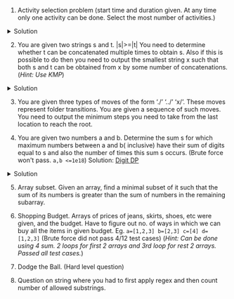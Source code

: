 1. Activity selection problem (start time and duration given. At any time only one activity can be done. Select the most number of activities.)
<details>
 <summary>Solution</summary>
 
 ```c++
 bool activityCompare(Activitiy s1, Activitiy s2) { 
    return (s1.finish < s2.finish); 
} 
// Returns count of the maximum set of activities that can 
// be done by a single person, one at a time. 
void printMaxActivities(Activitiy arr[], int n) { 
    // Sort jobs according to finish time 
    sort(arr, arr+n, activityCompare); 
    cout << "Following activities are selected n"; 
  
    // The first activity always gets selected 
    int i = 0; 
    cout << "(" << arr[i].start << ", " << arr[i].finish << "), "; 
  
    // Consider rest of the activities 
    for (int j = 1; j < n; j++) 
    { 
      // If this activity has start time greater than or 
      // equal to the finish time of previously selected 
      // activity, then select it 
      if (arr[j].start >= arr[i].finish) 
      { 
          cout << "(" << arr[j].start << ", "
              << arr[j].finish << "), "; 
          i = j; 
      } 
    } 
} 
```
___
```c++
void SelectActivities(vector<int>s,vector<int>f){ 
// Vector to store results. 
    vector<pair<int,int>>ans; 
// Minimum Priority Queue to sort activities in ascending order of finishing time (f[i]). 
  
    priority_queue<pair<int,int>,vector<pair<int,int>>,greater<pair<int,int>>>p; 
  
    for(int i=0;i<s.size();i++){ 
        // Pushing elements in priority queue where the key is f[i] 
        p.push(make_pair(f[i],s[i])); 
    } 
    auto it = p.top(); 
    int start = it.second; 
    int end = it.first; 
    p.pop(); 
    ans.push_back(make_pair(start,end)); 
  
    while(!p.empty()){ 
        auto itr = p.top(); 
        p.pop(); 
        if(itr.second >= end){ 
            start = itr.second; 
            end = itr.first; 
            ans.push_back(make_pair(start,end)); 
        } 
    } 
    cout << "Following Activities should be selected. " << endl << endl; 
  
    for(auto itr=ans.begin();itr!=ans.end();itr++){ 
        cout << "Activity started at: " << (*itr).first << " and ends at  " << (*itr).second << endl; 
    } 
} 
```
</details>

2. You are given two strings s and t. |s|>=|t|  You need to determine whether t can be concatenated multiple times to obtain s. Also if this is possible to do then you need to output the smallest string x such that both s and t can be obtained from x by some number of concatenations. (*Hint: Use KMP*)
<details>
 <summary>Solution</summary>
 
```c++
void computeLPSArray(char str[], int M, int lps[]) 
{ 
    int len = 0; //lenght of the previous longest prefix suffix 
    int i = 1; 
    lps[0] = 0; //lps[0] is always 0 
    // the loop calculates lps[i] for i = 1 to M-1 
    while (i < M) 
    { 
       if (str[i] == str[len]) 
       { 
           len++; 
           lps[i] = len; 
           i++; 
       } 
       else // (pat[i] != pat[len]) 
       { 
          if (len != 0) 
          { 
             len = lps[len-1]; 
             // Also, note that we do not increment i here 
          } 
          else // if (len == 0) 
          { 
             lps[i] = 0; 
             i++; 
          } 
       } 
    } 
} 
// Returns true if str is repetition of one of its substrings 
// else return false. 
bool isRepeat(char str[]) 
{ 
    // Find length of string and create an array to 
    // store lps values used in KMP 
    int n = strlen(str); 
    int lps[n]; 
    // Preprocess the pattern (calculate lps[] array) 
    computeLPSArray(str, n, lps); 
    // Find length of longest suffix which is also 
    // prefix of str. 
    int len = lps[n-1];
    // If there exist a suffix which is also prefix AND Length of the remaining substring divides total 
    // length, then str[0..n-len-1] is the substring that repeats n/(n-len) times (Readers can print substring 
    // and value of n/(n-len) for more clarity. 
    return (len > 0 && n%(n-len) == 0)? true: false; 
} 
```
</details>

3. You are given three types of moves of the form ‘./’ ‘../’ ‘x/’. These moves represent folder transitions. You are given a sequence of such moves. You need to output the minimum steps you need to take from the last location  to reach the root.

4. You are given two numbers a and b. Determine the sum s for which maximum numbers between a and b( inclusive) have their sum of digits equal to s and also the number of times this sum s occurs.
(Brute force won't pass. `a,b <=1e18`)
 Solution: [Digit DP](https://www.google.com/url?q=https://ide.geeksforgeeks.org/O3XN7ByK7J&sa=D&ust=1601697539873000&usg=AOvVaw23w_Ep5PkeyjIKRc8ONYAk)
 
<details>
 <summary>Solution</summary>
 
*Not the exact solution, but somehow similar*
```c++
#include <stdio.h>
#include <string.h>
typedef long  llint;
llint A, B;
llint pow10[19];
llint memo[19][200];
llint min_solution = -1;
llint rec( llint prefix, int digits, int sum ) {
   if( sum < 0 ) return 0;
   llint mini = prefix;
   llint maxi = prefix + pow10[digits];
   if( mini > B || maxi < A ) return 0;
   if( digits == 0 ) {
      if( sum > 0 ) return 0;      
      if( min_solution == -1 ) min_solution = prefix;
      return 1;
   }
   int memoize = (mini >= A && maxi <= B);
   if( memoize && memo[digits][sum] != -1 ) return memo[digits][sum];
   llint ret = 0;
   
   for( int dig = 0; dig < 10; ++dig ) 
      ret += rec( prefix + dig*pow10[digits-1], digits-1, sum-dig );   
   if( memoize ) memo[digits][sum] = ret;
   return ret;
}
int main( void ) 
{
   pow10[0] = 1;
   for( int i = 1; i <= 19; ++i ) pow10[i] = pow10[i-1] * 10;
   int S;
   scanf( "%lld%lld%d", &A, &B, &S );
   
   memset( memo, -1, sizeof memo );
   printf( "%lld\n", rec( 0, 19, S ) );
   printf( "%lld\n", min_solution );
   return 0;
}
```
</details>

5.  Array subset. Given an array, find a minimal subset of it such that the sum of its numbers is greater than the sum of numbers in the remaining subarray.

6. Shopping Budget. Arrays of prices of jeans, skirts, shoes, etc were given, and the budget. Have to figure out no. of ways in which we can buy all the items in given budget.
Eg. `a=[1,2,3] b=[2,3] c=[4] d=[1,2,3]` (Brute force did not pass 4/12 test cases)
(*Hint: Can be done using 4 sum. 2 loops for first 2 arrays and 3rd loop for rest 2 arrays. Passed all test cases.*)

7. Dodge the Ball. (Hard level question)
8. Question on string where you had to first apply regex and then count number of allowed substrings.
